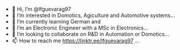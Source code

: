 - 👋 Hi, I’m @lfguevarag97
- 👀 I’m interested in Domotics, Agiculture and Automotive systems...
- 🌱 I’m currently learning German and
- 🌱 I’m an Electronic Engineer with a MSc in Electronics...
- 💞️ I’m looking to collaborate on R&D in Automation or Domotics...
- 📫 How to reach me https://linktr.ee/lfguevarag97 ...

<!---
lfguevarag97/lfguevarag97 is a ✨ special ✨ repository because its `README.md` (this file) appears on your GitHub profile.
You can click the Preview link to take a look at your changes.
--->
